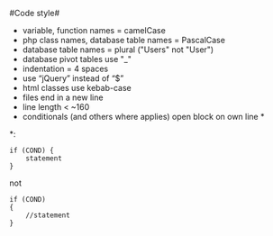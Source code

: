 #Code style#

- variable, function names = camelCase
- php class names, database table names = PascalCase
- database table names = plural ("Users" not "User")
- database pivot tables use "_"
- indentation = 4 spaces
- use “jQuery” instead of “$”
- html classes use kebab-case
- files end in a new line
- line length < ~160
- conditionals (and others where applies) open block on own line * 


*:   
```
if (COND) {
	statement
}
```

not
```
if (COND)
{
	//statement
}
```
